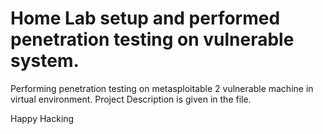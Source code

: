 # Home Lab setup and performed penetration testing on vulnerable system. 
Performing penetration testing on metasploitable 2 vulnerable machine in virtual environment.
Project Description is given in the file.

Happy Hacking 
